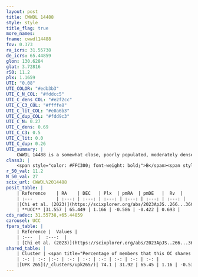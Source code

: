 ```yaml
---
layout: post
title: CWWDL 14488
style: style
title_flag: true
more_names: 
fname: cwwdl14488
fov: 0.373
ra_icrs: 31.55738
de_icrs: 65.44859
glon: 130.6284
glat: 3.72816
r50: 11.2
plx: 1.1659
UTI: "0.08"
UTI_COLOR: "#edb3b3"
UTI_C_N_COL: "#fddcc5"
UTI_C_dens_COL: "#e2f2cc"
UTI_C_C3_COL: "#ffffe8"
UTI_C_lit_COL: "#e0a6b3"
UTI_C_dup_COL: "#fdd9c3"
UTI_C_N: 0.27
UTI_C_dens: 0.69
UTI_C_C3: 0.5
UTI_C_lit: 0.0
UTI_C_dup: 0.26
UTI_summary: |
    CWWDL 14488 is a somewhat close, poorly populated, moderately dense object of intermediate C3 quality. It was recently reported in the literature.<br><br><span style="color: #99180f; font-weight: bold;">Warning: </span>This is possibly a duplicated object, which shares a significant percentage of members with at least one previously reported entry.
class3: |
    <span style="color: #FFC300; font-weight: bold;">B</span><span style="color: #FFC300; font-weight: bold;">B</span>
r_50_val: 11.2
N_50_val: 27
scix_url: CWWDL%2014488
posit_table: |
    | Reference    | RA    | DEC   | Plx  | pmRA  | pmDE   |  Rv  |
    | :---         | :---: | :---: | :---: | :---: | :---: | :---: |
    |[Chi et al. (2023)](https://scixplorer.org/abs/2023ApJS..266...36C) | 31.503 | 65.455 | 1.176 | -0.571 | -0.378 | -4.604 |
    | **UCC** |31.557 | 65.449 | 1.166 | -0.586 | -0.422 | 0.693 | 
cds_radec: 31.55738,+65.44859
carousel: UCC
fpars_table: |
    | Reference |  Values |
    | :---  |  :---:  |
    | [Chi et al. (2023)](https://scixplorer.org/abs/2023ApJS..266...36C) | `logAge=7.7, Z=-0.4` |
shared_table: |
    | Cluster | <span title="Percentage of members that this OC shares with the ones listed">%</span>   | RA   | DEC   | Plx   | pmRA  | pmDE  | Rv | UTI |
    | :-: | :-: |:-: | :-: | :-: | :-: | :-: | :-: | :-: |
    |[UPK 265](/_clusters/upk265/)| 74.1 | 31.92 | 65.45 | 1.16 | -0.53 | -0.44 | -4.62 |0.49 |
---
```

